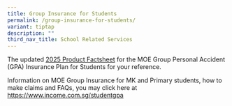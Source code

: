 ```yaml
---
title: Group Insurance for Students
permalink: /group-insurance-for-students/
variant: tiptap
description: ""
third_nav_title: School Related Services
---
```

<p>The updated <a href="https://drive.google.com/file/d/1Wb6U8LxDsQRK4Xq-yPNCaU7qEduStw-E/view?usp=sharing" rel="noopener nofollow" target="_blank">2025 Product Factsheet</a> for
the MOE Group Personal Accident (GPA) Insurance Plan for Students for your
reference.</p>
<p></p>
<p>Information on MOE Group Insurance for MK and Primary students, how to
make claims and FAQs, you may click here at <a href="https://www.income.com.sg/studentgpa" rel="noopener noreferrer nofollow" target="_blank">https://www.income.com.sg/studentgpa</a>
</p>